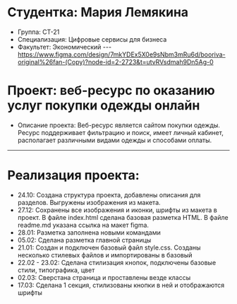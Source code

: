 # Студентка: Мария Лемякина
- Группа: СТ-21
- Специализация: Цифровые сервисы для бизнеса
- Факультет: Экономический
--- https://www.figma.com/design/7mkYDEx5X0e9sNbm3mRu6d/booriva-original%26fan-(Copy)?node-id=2-2723&t=utvRVsdmah9Dn5Ag-0
# Проект: веб-ресурс по оказанию услуг покупки одежды онлайн
- Описание проекта: Веб-ресурс является сайтом покупки одежды. Ресурс поддерживает фильтрацию и поиск, имеет личный кабинет, располагает различными видами одежды и способами оплаты.
---
# Реализация проекта:
- 24.10: Создана структура проекта, добавлены описания для разделов. Выгружены изображения из макета.
- 27.12: Сохранены все изображения и иконки, шрифты из макета в проект. В файле index.html сделана базовая разметка HTML. В файле readme.md указана ссылка на макет figma.
- 28.01: Разметка заполнена новыми командами
- 05.02: Сделана разметка главной страницы
- 21.01: Создан и подключен базовый файл style.css. Созданы несколько стилевых файлов и импортированы в базовый 
- 22.02 - 23.02: Сделана стилизация кнопок, подключены базовые стили, типографика, цвет
- 02.03: Сверстана страница и проставлены везде классы
- 17.03: Сделана 1 секция, стилизованы кнопки в ней и отображаются шрифты